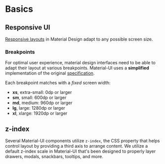 # Basics

## Responsive UI

[Responsive layouts](https://material.io/guidelines/layout/responsive-ui.html) in Material Design adapt to any possible screen size.

### Breakpoints

For optimal user experience, material design interfaces need to be able to adapt their layout at various breakpoints.
Material-UI uses a **simplified** implementation of the original [specification](https://material.io/guidelines/layout/responsive-ui.html#responsive-ui-breakpoints).

Each breakpoint matches with a *fixed* screen width:
- **xs**, extra-small: 0dp or larger
- **sm**, small: 600dp or larger
- **md**, medium: 960dp or larger
- **lg**, large: 1280dp or larger
- **xl**, xlarge: 1920dp or larger

## z-index

Several Material-UI components utilize `z-index`, the CSS property that helps control layout by providing a third axis to arrange content.
We utilize a default z-index scale in Material-UI that's been designed to properly layer drawers,
modals, snackbars, tooltips, and more.
